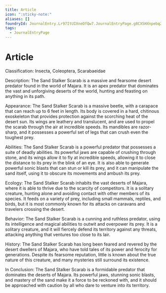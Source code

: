 ```yaml
---
title: Article
icon: ":sticky-note:"
aliases: []
foundryId: JournalEntry.Lr97ItUIXneOfQw7.JournalEntryPage.g8CXSHXnpebqZYLu
tags:
  - JournalEntryPage
---
```


# Article
Classification: Insecta, Coleoptera, Scarabaeidae

Description: The Sand Stalker Scarab is a massive and fearsome desert predator found in the world of Majara. It is an apex predator that dominates the vast and unforgiving deserts of the world, hunting and feasting on anything in its path.

Appearance: The Sand Stalker Scarab is a massive beetle, with a carapace that can reach up to 6 feet in length. Its body is covered in a hard, chitinous exoskeleton that provides protection against the scorching heat of the desert sun. Its wings are leathery and translucent, and are used to propel the scarab through the air at incredible speeds. Its mandibles are razor-sharp, and it possesses a powerful set of legs that can crush even the toughest prey.

Abilities: The Sand Stalker Scarab is a powerful predator that possesses a suite of deadly abilities. Its powerful jaws are capable of crushing through stone, and its wings allow it to fly at incredible speeds, allowing it to close the distance to its prey in the blink of an eye. It is also able to generate powerful sonic blasts that can stun or kill its prey, and it can manipulate the sand itself, using it to obscure its movements and ambush its prey.

Ecology: The Sand Stalker Scarab inhabits the vast deserts of Majara, where it is able to thrive due to the scarcity of competitors. It is a solitary creature, hunting alone and avoiding contact with other members of its species. It feeds on a variety of prey, including small mammals, reptiles, and birds, but it is most commonly known for its attacks on caravans and travelers crossing the desert.

Behavior: The Sand Stalker Scarab is a cunning and ruthless predator, using its intelligence and magical abilities to outwit and overpower its prey. It is a solitary creature, and it will fiercely defend its territory against any threats, attacking anything that ventures too close to its lair.

History: The Sand Stalker Scarab has long been feared and revered by the desert dwellers of Majara, who have told tales of its power and ferocity for generations. Despite its fearsome reputation, little is known about the true nature of this creature, and many mysteries still surround its existence.

In Conclusion: The Sand Stalker Scarab is a formidable predator that dominates the deserts of Majara. Its powerful jaws, stunning sonic blasts, and mastery of the sand make it a force to be reckoned with, and it should be approached with caution by all who dare to venture into its territory.